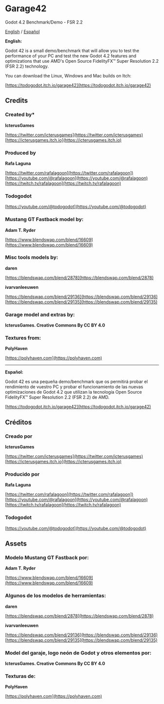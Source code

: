# Garage42
Godot 4.2 Benchmark/Demo - FSR 2.2

<p><a href="#english">English</a> / <a href="#spanish">Español</a></p>

<p><strong>English:</strong></p>

<p name="english">Godot 42 is a small demo/benchmark that will allow you to test the performance of your PC and test the new Godot 4.2 features and optimizations that use AMD's Open Source FidelityFX&trade; Super Resolution 2.2 (FSR 2.2) technology.</p>

You can download the Linux, Windows and Mac builds on Itch:

[https://todogodot.itch.io/garage42](https://todogodot.itch.io/garage42)


## Credits
### Created by*
**IcterusGames**

[https://twitter.com/icterusgames](https://twitter.com/icterusgames)
[https://icterusgames.itch.io](https://icterusgames.itch.io)

### Produced by
**Rafa Laguna**

[https://twitter.com/rafalagoon](https://twitter.com/rafalagoon])
[https://youtube.com/@rafalagoon](https://youtube.com/@rafalagoon)
[https://twitch.tv/rafalagoon](https://twitch.tv/rafalagoon)

### Todogodot
[https://youtube.com/@todogodot](https://youtube.com/@todogodot)

### Mustang GT Fastback model by:
**Adam T. Ryder**

[https://www.blendswap.com/blend/16609](https://www.blendswap.com/blend/16609)

### Misc tools models by:
**daren**

[https://blendswap.com/blend/2878](https://blendswap.com/blend/2878)

**ivarvanleeuwen**

[https://blendswap.com/blend/29136](https://blendswap.com/blend/29136)
[https://blendswap.com/blend/29135](https://blendswap.com/blend/29135)

### Garage model and extras by:
**IcterusGames. Creative Commons By CC BY 4.0**  

### Textures from:
**PolyHaven**

[https://polyhaven.com](https://polyhaven.com)

<hr />

<p><strong>Español:</strong></p>

<p name="spanish">Godot 42 es una pequeña demo/benchmark que os permitirá probar el rendimiento de vuestro PC y probar el funcionamiento de las nuevas optimizaciones de Godot 4.2 que utilizan la tecnología Open Source FidelityFX&trade; Super Resolution 2.2 (FSR 2.2) de AMD.</p>

[https://todogodot.itch.io/garage42](https://todogodot.itch.io/garage42)

## Créditos

### Creado por
**IcterusGames**

[https://twitter.com/icterusgames](https://twitter.com/icterusgames)
[https://icterusgames.itch.io](https://icterusgames.itch.io)

### Producido por
**Rafa Laguna**

[https://twitter.com/rafalagoon](https://twitter.com/rafalagoon])
[https://youtube.com/@rafalagoon](https://youtube.com/@rafalagoon)
[https://twitch.tv/rafalagoon](https://twitch.tv/rafalagoon)

### Todogodot
[https://youtube.com/@todogodot](https://youtube.com/@todogodot)

## Assets
### Modelo Mustang GT Fastback por:
**Adam T. Ryder**

[https://www.blendswap.com/blend/16609](https://www.blendswap.com/blend/16609)

### Algunos de los modelos de herramientas:
**daren**

[https://blendswap.com/blend/2878](https://blendswap.com/blend/2878)

**ivarvanleeuwen**

[https://blendswap.com/blend/29136](https://blendswap.com/blend/29136)
[https://blendswap.com/blend/29135](https://blendswap.com/blend/29135)

### Model del garaje, logo neón de Godot y otros elementos por:
**IcterusGames. Creative Commons By CC BY 4.0**  

### Texturas de:
**PolyHaven**

[https://polyhaven.com](https://polyhaven.com)

